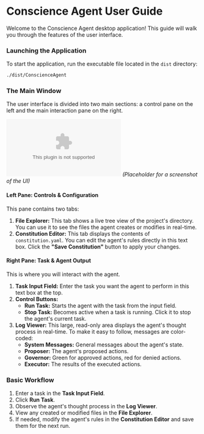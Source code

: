 # Conscience Agent User Guide

Welcome to the Conscience Agent desktop application! This guide will walk you through the features of the user interface.

### Launching the Application

To start the application, run the executable file located in the `dist` directory:

```bash
./dist/ConscienceAgent
```

### The Main Window

The user interface is divided into two main sections: a control pane on the left and the main interaction pane on the right.

![Main Window Layout](https-placeholder-for-screenshot.com) *(Placeholder for a screenshot of the UI)*

#### Left Pane: Controls & Configuration

This pane contains two tabs:

1.  **File Explorer:** This tab shows a live tree view of the project's directory. You can use it to see the files the agent creates or modifies in real-time.
2.  **Constitution Editor:** This tab displays the contents of `constitution.yaml`. You can edit the agent's rules directly in this text box. Click the **"Save Constitution"** button to apply your changes.

#### Right Pane: Task & Agent Output

This is where you will interact with the agent.

1.  **Task Input Field:** Enter the task you want the agent to perform in this text box at the top.
2.  **Control Buttons:**
    *   **Run Task:** Starts the agent with the task from the input field.
    *   **Stop Task:** Becomes active when a task is running. Click it to stop the agent's current task.
3.  **Log Viewer:** This large, read-only area displays the agent's thought process in real-time. To make it easy to follow, messages are color-coded:
    *   **System Messages:** General messages about the agent's state.
    *   **Proposer:** The agent's proposed actions.
    *   **Governor:** Green for approved actions, red for denied actions.
    *   **Executor:** The results of the executed actions.

### Basic Workflow

1.  Enter a task in the **Task Input Field**.
2.  Click **Run Task**.
3.  Observe the agent's thought process in the **Log Viewer**.
4.  View any created or modified files in the **File Explorer**.
5.  If needed, modify the agent's rules in the **Constitution Editor** and save them for the next run.
